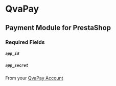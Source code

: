 # QvaPay

## Payment Module for PrestaShop

### Required Fields
##### `app_id`
##### `app_secret`

From your <a href="https://qvapay.com/apps">QvaPay Account</a>
